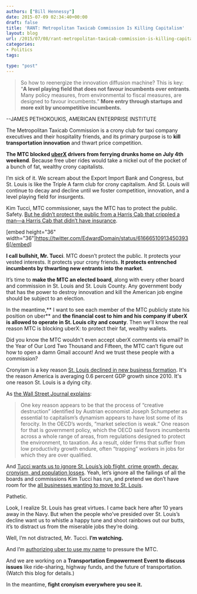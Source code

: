 ```yaml
---
authors: ["Bill Hennessy"]
date: 2015-07-09 02:34:40+00:00
draft: false
title: 'RANT: Metropolitan Taxicab Commission Is Killing Capitalism'
layout: blog
url: /2015/07/08/rant-metropolitan-taxicab-commission-is-killing-capitalism/
categories:
- Politics
tags:

type: "post"
---
```


> So how to reenergize the innovation diffusion machine? This is key: “**A level playing field that does not favour incumbents over entrants**. Many policy measures, from environmental to fiscal measures, are designed to favour incumbents.” **More entry through startups and more exit by uncompetitive incumbents.**



--JAMES PETHOKOUKIS, AMERICAN ENTERPRISE INSTITUTE

The Metropolitan Taxicab Commission is a crony club for taxi company executives and their hospitality friends, and its primary purpose is to **kill transportation innovation** and thwart price competition.

**The MTC blocked [uberX](https://petition.uber.org/stl/) drivers from ferrying drunks home on July 4th weekend**. Because free uber rides would take a nickel out of the pocket of a bunch of fat, wealthy crony capitalists.

I’m sick of it. We scream about the Export Import Bank and Congress, but St. Louis is like the Triple A farm club for crony capitalism. And St. Louis will continue to decay and decline until we foster competition, innovation, and a level playing field for insurgents.

Kim Tucci, MTC commissioner, says the MTC has to protect the public. Safety. [But he didn’t protect the public from a Harris Cab that crippled a man—a Harris Cab that didn’t have insurance](https://stlouis.cbslocal.com/2015/07/06/crash-in-uninsured-taxicab-fuels-more-taxicab-commission-controversy/).   




[embed height="36" width="36"]https://twitter.com/EdwardDomain/status/616665109134503936[/embed]





**I call bullshit, Mr. Tucci**. MTC doesn’t protect the public. It protects your vested interests. It protects your crony friends. **It protects entrenched incumbents by thwarting new entrants into the market**.

It’s time to **make the MTC an elected board**, along with every other board and commission in St. Louis and St. Louis County. Any government body that has the power to destroy innovation and kill the American job engine should be subject to an election. 

In the meantime,** I want to see each member of the MTC publicly state his position on uber** and **the financial cost to him and his company if uberX is allowed to operate in St. Louis city and county**. Then we’ll know the real reason MTC is blocking uberX: to protect their fat, wealthy wallets.   
  
Did  you know the MTC wouldn't even accept uberX comments via email? In the Year of Our Lord Two Thousand and Fifteen, the MTC can’t figure out how to open a damn Gmail account! And we trust these people with a commission? 

Cronyism is a key reason [St. Louis declined in new business formation](https://www.bizjournals.com/stlouis/blog/biznext/2015/06/st-louis-slips-in-latest-startup-activity-ranking.html). It's the reason America is averaging 0.6 percent GDP growth since 2010. It's one reason St. Louis is a dying city. 

As [the Wall Street Journal explains](https://blogs.wsj.com/economics/2015/07/06/oecd-broken-diffusion-machine-is-slowing-productivity/):



> One key reason appears to be that the process of “creative destruction” identified by Austrian economist Joseph Schumpeter as essential to capitalism’s dynamism appears to have lost some of its ferocity. In the OECD’s words, “market selection is weak.” One reason for that is government policy, which the OECD said favors incumbents across a whole range of areas, from regulations designed to protect the environment, to taxation. As a result, older firms that suffer from low productivity growth endure, often “trapping” workers in jobs for which they are over qualified.  




And [Tucci wants us to ignore St. Louis’s job flight, crime growth, decay, cronyism, and population losses](https://news.stlpublicradio.org/post/st-louis-civic-pride-campaign-aims-make-residents-ambassadors-region). Yeah, let’s ignore all the failings of all the boards and commissions Kim Tucci has run, and pretend we don’t have room for the [all businesses wanting to move to St. Louis](https://www.stltoday.com/business/local/st-louis-has-a-jobs-problem/article_fe9a7ae0-832c-590e-b14f-402541d7c96d.html).

Pathetic.

Look, I realize St. Louis has great virtues. I came back here after 10 years away in the Navy. But when the people who’ve presided over St. Louis’s decline want us to whistle a happy tune and shoot rainbows out our butts, it’s to distract us from the miserable jobs they’re doing.

Well, I’m not distracted, Mr. Tucci. **I’m watching.**

And I’m [authorizing uber to use my name](https://petition.uber.org/stl/) to pressure the MTC.

And we are working on a **Transportation Empowerment Event to discuss issues** like ride-sharing, highway funds, and the future of transportation. (Watch this blog for details.)

In the meantime, **fight cronyism everywhere you see it.**
